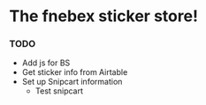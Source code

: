 # The fnebex sticker store!

### TODO

* Add js for BS
* Get sticker info from Airtable
* Set up Snipcart information
  * Test snipcart